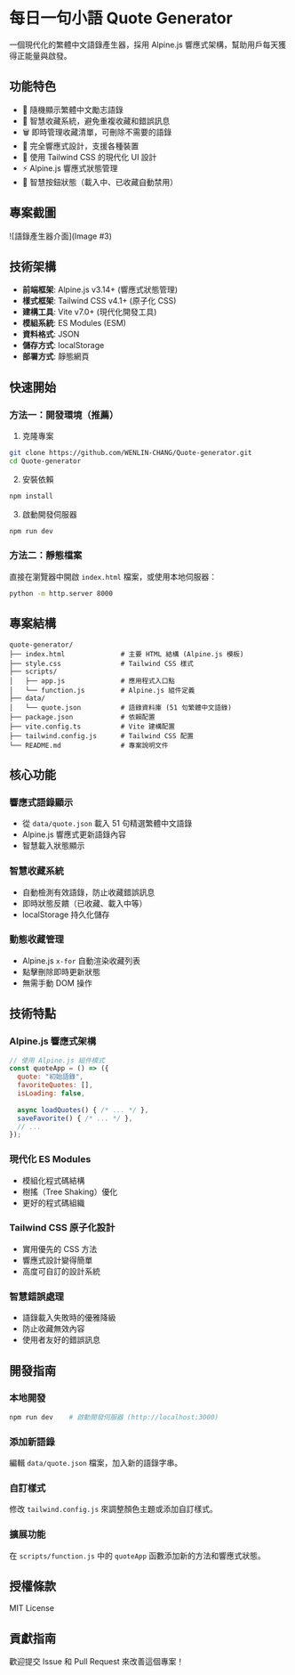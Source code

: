 # 每日一句小語 Quote Generator

一個現代化的繁體中文語錄產生器，採用 Alpine.js 響應式架構，幫助用戶每天獲得正能量與啟發。

## 功能特色

- 📖 隨機顯示繁體中文勵志語錄
- 💝 智慧收藏系統，避免重複收藏和錯誤訊息
- 🗑️ 即時管理收藏清單，可刪除不需要的語錄
- 📱 完全響應式設計，支援各種裝置
- 🎨 使用 Tailwind CSS 的現代化 UI 設計
- ⚡ Alpine.js 響應式狀態管理
- 🔄 智慧按鈕狀態（載入中、已收藏自動禁用）

## 專案截圖

![語錄產生器介面](Image #3)

## 技術架構

- **前端框架**: Alpine.js v3.14+ (響應式狀態管理)
- **樣式框架**: Tailwind CSS v4.1+ (原子化 CSS)
- **建構工具**: Vite v7.0+ (現代化開發工具)
- **模組系統**: ES Modules (ESM)
- **資料格式**: JSON
- **儲存方式**: localStorage
- **部署方式**: 靜態網頁

## 快速開始

### 方法一：開發環境（推薦）
1. 克隆專案
```bash
git clone https://github.com/WENLIN-CHANG/Quote-generator.git
cd Quote-generator
```

2. 安裝依賴
```bash
npm install
```

3. 啟動開發伺服器
```bash
npm run dev
```

### 方法二：靜態檔案
直接在瀏覽器中開啟 `index.html` 檔案，或使用本地伺服器：
```bash
python -m http.server 8000
```

## 專案結構

```
quote-generator/
├── index.html              # 主要 HTML 結構 (Alpine.js 模板)
├── style.css               # Tailwind CSS 樣式
├── scripts/
│   ├── app.js              # 應用程式入口點
│   └── function.js         # Alpine.js 組件定義
├── data/
│   └── quote.json          # 語錄資料庫 (51 句繁體中文語錄)
├── package.json            # 依賴配置
├── vite.config.ts          # Vite 建構配置
├── tailwind.config.js      # Tailwind CSS 配置
└── README.md               # 專案說明文件
```

## 核心功能

### 響應式語錄顯示
- 從 `data/quote.json` 載入 51 句精選繁體中文語錄
- Alpine.js 響應式更新語錄內容
- 智慧載入狀態顯示

### 智慧收藏系統
- 自動檢測有效語錄，防止收藏錯誤訊息
- 即時狀態反饋（已收藏、載入中等）
- localStorage 持久化儲存

### 動態收藏管理
- Alpine.js `x-for` 自動渲染收藏列表
- 點擊刪除即時更新狀態
- 無需手動 DOM 操作

## 技術特點

### Alpine.js 響應式架構
```javascript
// 使用 Alpine.js 組件模式
const quoteApp = () => ({
  quote: "初始語錄",
  favoriteQuotes: [],
  isLoading: false,
  
  async loadQuotes() { /* ... */ },
  saveFavorite() { /* ... */ },
  // ...
});
```

### 現代化 ES Modules
- 模組化程式碼結構
- 樹搖（Tree Shaking）優化
- 更好的程式碼組織

### Tailwind CSS 原子化設計
- 實用優先的 CSS 方法
- 響應式設計變得簡單
- 高度可自訂的設計系統

### 智慧錯誤處理
- 語錄載入失敗時的優雅降級
- 防止收藏無效內容
- 使用者友好的錯誤訊息

## 開發指南

### 本地開發
```bash
npm run dev    # 啟動開發伺服器 (http://localhost:3000)
```

### 添加新語錄
編輯 `data/quote.json` 檔案，加入新的語錄字串。

### 自訂樣式
修改 `tailwind.config.js` 來調整顏色主題或添加自訂樣式。

### 擴展功能
在 `scripts/function.js` 中的 `quoteApp` 函數添加新的方法和響應式狀態。

## 授權條款

MIT License

## 貢獻指南

歡迎提交 Issue 和 Pull Request 來改善這個專案！